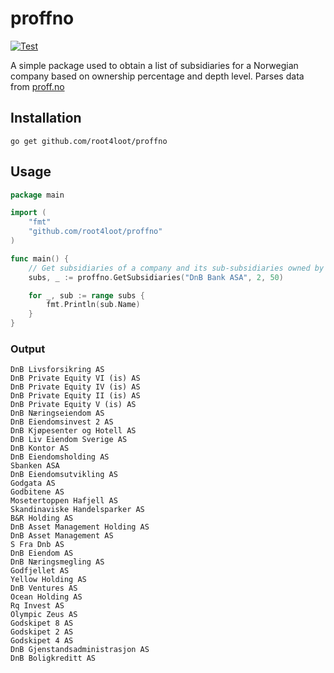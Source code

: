 # proffno

[![Test](https://github.com/root4loot/proffno/actions/workflows/test-daily.yml/badge.svg?branch=main)](https://github.com/root4loot/proffno/actions/workflows/test-daily.yml)

A simple package used to obtain a list of subsidiaries for a Norwegian company based on ownership percentage and depth level. Parses data from [proff.no](https://proff.no)

## Installation

```
go get github.com/root4loot/proffno
```

## Usage

```go
package main

import (
    "fmt"
    "github.com/root4loot/proffno"
)

func main() {
    // Get subsidiaries of a company and its sub-subsidiaries owned by more than 50%
    subs, _ := proffno.GetSubsidiaries("DnB Bank ASA", 2, 50)

    for _, sub := range subs {
        fmt.Println(sub.Name)
    }
}
```

### Output

```
DnB Livsforsikring AS
DnB Private Equity VI (is) AS
DnB Private Equity IV (is) AS
DnB Private Equity II (is) AS
DnB Private Equity V (is) AS
DnB Næringseiendom AS
DnB Eiendomsinvest 2 AS
DnB Kjøpesenter og Hotell AS
DnB Liv Eiendom Sverige AS
DnB Kontor AS
DnB Eiendomsholding AS
Sbanken ASA
DnB Eiendomsutvikling AS
Godgata AS
Godbitene AS
Mosetertoppen Hafjell AS
Skandinaviske Handelsparker AS
B&R Holding AS
DnB Asset Management Holding AS
DnB Asset Management AS
S Fra Dnb AS
DnB Eiendom AS
DnB Næringsmegling AS
Godfjellet AS
Yellow Holding AS
DnB Ventures AS
Ocean Holding AS
Rq Invest AS
Olympic Zeus AS
Godskipet 8 AS
Godskipet 2 AS
Godskipet 4 AS
DnB Gjenstandsadministrasjon AS
DnB Boligkreditt AS
```


